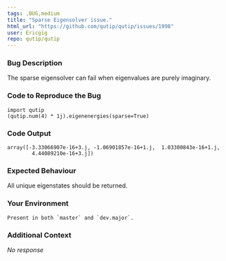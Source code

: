 ```yaml
---
tags: ,BUG,medium
title: "Sparse Eigensolver issue."
html_url: "https://github.com/qutip/qutip/issues/1998"
user: Ericgig
repo: qutip/qutip
---
```


### Bug Description

The sparse eigensolver can fail when eigenvalues are purely imaginary.

### Code to Reproduce the Bug

```shell
import qutip 
(qutip.num(4) * 1j).eigenenergies(sparse=True)
```


### Code Output

```shell
array([-3.33066907e-16+3.j, -1.06901857e-16+1.j,  1.03300843e-16+1.j,
        4.44089210e-16+3.j])
```


### Expected Behaviour

All unique eigenstates should be returned.

### Your Environment

```shell
Present in both `master` and `dev.major`.
```


### Additional Context

_No response_